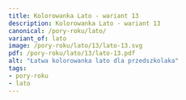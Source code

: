 ```yaml
---
title: Kolorowanka Lato - wariant 13
description: Kolorowanka Lato - wariant 13
canonical: /pory-roku/lato/
variant_of: lato
image: /pory-roku/lato/13/lato-13.svg
pdf: /pory-roku/lato/13/lato-13.pdf
alt: "Łatwa kolorowanka lato dla przedszkolaka"
tags:
- pory-roku
- lato
---
```

